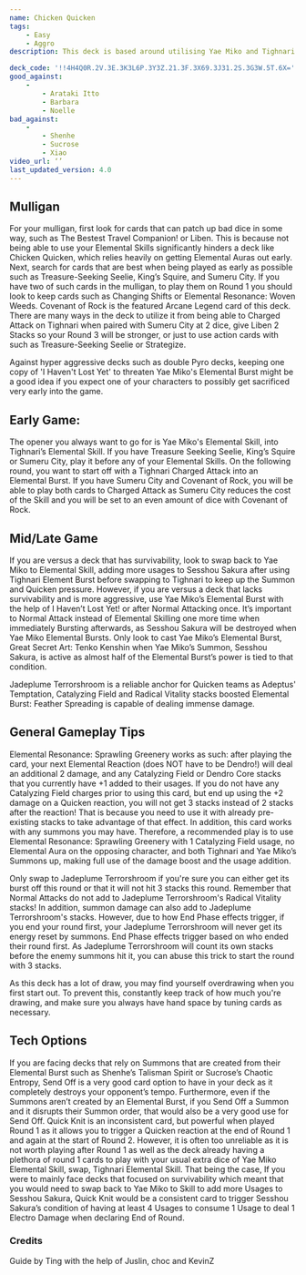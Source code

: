 ```yaml
---
name: Chicken Quicken
tags:
    - Easy
    - Aggro
description: This deck is based around utilising Yae Miko and Tighnari Skills to output massive damage with the above-average 3 damage reaction, Quicken. The goal of the deck is to pressure the opponent from game start to game end, making sure they cannot execute their game plans peacefully. 

deck_code: '!!4H4Q0R.2V.3E.3K3L6P.3Y3Z.21.3F.3X69.3J31.2S.3G3W.5T.6X='
good_against:
    -
        - Arataki Itto
        - Barbara
        - Noelle
bad_against:
    -
        - Shenhe
        - Sucrose
        - Xiao
video_url: ‘’
last_updated_version: 4.0
---
```

 
## Mulligan
<CardRow :cards= "['The Bestest Travel Companion!', 'Liben', 'Treasure-Seeking Seelie', 'King\'s Squire', 'Sumeru City']"></CardRow>

For your mulligan, first look for cards that can patch up bad dice in some way, such as The Bestest Travel Companion! or Liben. This is because not being able to use your Elemental Skills significantly hinders a deck like Chicken Quicken, which relies heavily on getting Elemental Auras out early. Next, search for cards that are best when being played as early as possible such as Treasure-Seeking Seelie, King’s Squire, and Sumeru City. If you have two of such cards in the mulligan, to play them on Round 1 you should look to keep cards such as Changing Shifts or Elemental Resonance: Woven Weeds. Covenant of Rock is the featured Arcane Legend card of this deck. There are many ways in the deck to utilize it from being able to Charged Attack on Tighnari when paired with Sumeru City at 2 dice, give Liben 2 Stacks so your Round 3 will be stronger, or just to use action cards with such as Treasure-Seeking Seelie or Strategize.

Against hyper aggressive decks such as double Pyro decks, keeping one copy of 'I Haven't Lost Yet' to threaten Yae Miko's Elemental Burst might be a good idea if you expect one of your characters to possibly get sacrificed very early into the game.

## Early Game: 

The opener you always want to go for is Yae Miko's Elemental Skill, into Tighnari’s Elemental Skill. If you have Treasure Seeking Seelie, King’s Squire or Sumeru City, play it before any of your Elemental Skills. On the following round, you want to start off with a Tighnari Charged Attack into an Elemental Burst. If you have Sumeru City and Covenant of Rock, you will be able to play both cards to Charged Attack as Sumeru City reduces the cost of the Skill and you will be set to an even amount of dice with Covenant of Rock. 

## Mid/Late Game
<CardFan :cards="['I Haven’t Lost Yet!', 'Elemental Resonance: Sprawling Greenery', 'Adeptus Temptation',]"></CardFan>

If you are versus a deck that has survivability, look to swap back to Yae Miko to Elemental Skill, adding more usages to Sesshou Sakura after using Tighnari Element Burst before swapping to Tighnari to keep up the Summon and Quicken pressure. However, if you are versus a deck that lacks survivability and is more aggressive, use Yae Miko’s Elemental Burst with the help of I Haven’t Lost Yet! or after Normal Attacking once. It’s important to Normal Attack instead of Elemental Skilling one more time when immediately Bursting afterwards, as Sesshou Sakura will be destroyed when Yae Miko Elemental Bursts. Only look to cast Yae Miko’s Elemental Burst, Great Secret Art: Tenko Kenshin when Yae Miko’s Summon, Sesshou Sakura, is active as almost half of the Elemental Burst’s power is tied to that condition.

Jadeplume Terrorshroom is a reliable anchor for Quicken teams as Adeptus' Temptation, Catalyzing Field and Radical Vitality stacks boosted Elemental Burst: Feather Spreading is capable of dealing immense damage. 

## General Gameplay Tips

Elemental Resonance: Sprawling Greenery works as such: after playing the card, your next Elemental Reaction (does NOT have to be Dendro!) will deal an additional 2 damage, and any Catalyzing Field or Dendro Core stacks that you currently have +1 added to their usages. If you do not have any Catalyzing Field charges prior to using this card, but end up using the +2 damage on a Quicken reaction, you will not get 3 stacks instead of 2 stacks after the reaction! That is because you need to use it with already pre-existing stacks to take advantage of that effect. In addition, this card works with any summons you may have. Therefore, a recommended play is to use Elemental Resonance: Sprawling Greenery with 1 Catalyzing Field usage, no Elemental Aura on the opposing character, and both Tighnari and Yae Miko’s Summons up, making full use of the damage boost and the usage addition.

Only swap to Jadeplume Terrorshroom if you're sure you can either get its burst off this round or that it will not hit 3 stacks this round. Remember that Normal Attacks do not add to Jadeplume Terrorshroom's Radical Vitality stacks! In addition, summon damage can also add to Jadeplume Terrorshroom's stacks. However, due to how End Phase effects trigger, if you end your round first, your Jadeplume Terrorshroom will never get its energy reset by summons. End Phase effects trigger based on who ended their round first. As Jadeplume Terrorshroom will count its own stacks before the enemy summons hit it, you can abuse this trick to start the round with 3 stacks.

As this deck has a lot of draw, you may find yourself overdrawing when you first start out. To prevent this, constantly keep track of how much you're drawing, and make sure you always have hand space by tuning cards as necessary.

## Tech Options
<CardFan :cards="['Send Off', 'Quick Knit' ]"></CardFan>

If you are facing decks that rely on Summons that are created from their Elemental Burst such as Shenhe’s Talisman Spirit or Sucrose’s Chaotic Entropy, Send Off is a very good card option to have in your deck as it completely destroys your opponent’s tempo. Furthermore, even if the Summons aren’t created by an Elemental Burst, if you Send Off a Summon and it disrupts their Summon order, that would also be a very good use for Send Off. Quick Knit is an inconsistent card, but powerful when played Round 1 as it allows you to trigger a Quicken reaction at the end of Round 1 and again at the start of Round 2. However, it is often too unreliable as it is not worth playing after Round 1 as well as the deck already having a plethora of round 1 cards to play with your usual extra dice of Yae Miko Elemental Skill, swap, Tighnari Elemental Skill. That being the case, If you were to mainly face decks that focused on survivability which meant that you would need to swap back to Yae Miko to Skill to add more Usages to Sesshou Sakura, Quick Knit would be a consistent card to trigger Sesshou Sakura’s condition of having at least 4 Usages to consume 1 Usage to deal 1 Electro Damage when declaring End of Round. 

### Credits
Guide by Ting with the help of Juslin, choc and KevinZ

